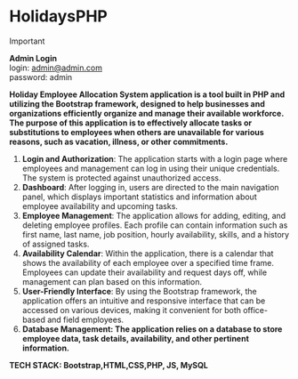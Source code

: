 # HolidaysPHP

>[!IMPORTANT]
>**Admin Login** <br />
>login: admin@admin.com <br />
>password: admin

**Holiday Employee Allocation System application is a tool built in PHP and utilizing the Bootstrap framework, designed to help businesses and organizations efficiently organize and manage their available workforce. The purpose of this application is to effectively allocate tasks or substitutions to employees when others are unavailable for various reasons, such as vacation, illness, or other commitments.** <br />




1. **Login and Authorization**: The application starts with a login page where employees and management can log in using their unique credentials. The system is protected against unauthorized access.
2. **Dashboard**: After logging in, users are directed to the main navigation panel, which displays important statistics and information about employee availability and upcoming tasks.
3. **Employee Management**: The application allows for adding, editing, and deleting employee profiles. Each profile can contain information such as first name, last name, job position, hourly availability, skills, and a history of assigned tasks.
4. **Availability Calendar**: Within the application, there is a calendar that shows the availability of each employee over a specified time frame. Employees can update their availability and request days off, while management can plan based on this information.
5. **User-Friendly Interface**: By using the Bootstrap framework, the application offers an intuitive and responsive interface that can be accessed on various devices, making it convenient for both office-based and field employees.
6. **Database Management: The application relies on a database to store employee data, task details, availability, and other pertinent information.**


**TECH STACK: Bootstrap,HTML,CSS,PHP, JS, MySQL**

